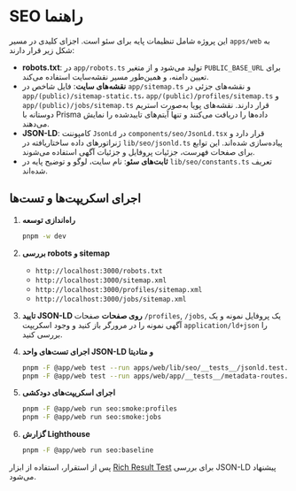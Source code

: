 # SEO راهنما

این پروژه شامل تنظیمات پایه برای سئو است. اجزای کلیدی در مسیر `apps/web` به شکل زیر قرار دارند:

- **robots.txt**: در `app/robots.ts` تولید می‌شود و از متغیر `PUBLIC_BASE_URL` برای تعیین دامنه، و همین‌طور مسیر نقشه‌سایت استفاده می‌کند.
- **نقشه‌های سایت**: فایل شاخص در `app/sitemap.ts` و نقشه‌های جزئی در `app/(public)/sitemap-static.ts`، `app/(public)/profiles/sitemap.ts` و `app/(public)/jobs/sitemap.ts` قرار دارند. نقشه‌های پویا به‌صورت استریم دوستانه با Prisma داده‌ها را دریافت می‌کنند و تنها آیتم‌های تایید‌شده را نمایش می‌دهند.
- **JSON-LD**: کامپوننت `JsonLd` در `components/seo/JsonLd.tsx` قرار دارد و ژنراتورهای داده ساختاریافته در `lib/seo/jsonld.ts` پیاده‌سازی شده‌اند. این توابع برای صفحات فهرست، جزئیات پروفایل و جزئیات آگهی استفاده می‌شوند.
- **ثابت‌های سئو**: نام سایت، لوگو و توضیح پایه در `lib/seo/constants.ts` تعریف شده‌اند.

## اجرای اسکریپت‌ها و تست‌ها

1. **راه‌اندازی توسعه**
   ```bash
   pnpm -w dev
   ```

2. **بررسی robots و sitemap**
   - `http://localhost:3000/robots.txt`
   - `http://localhost:3000/sitemap.xml`
   - `http://localhost:3000/profiles/sitemap.xml`
   - `http://localhost:3000/jobs/sitemap.xml`

3. **تایید JSON-LD روی صفحات**
   صفحات `/profiles`, `/jobs`, یک پروفایل نمونه و یک آگهی نمونه را در مرورگر باز کنید و وجود اسکریپت `application/ld+json` را بررسی کنید.

4. **اجرای تست‌های واحد JSON-LD و متادیتا**
   ```bash
   pnpm -F @app/web test --run apps/web/lib/seo/__tests__/jsonld.test.ts
   pnpm -F @app/web test --run apps/web/app/__tests__/metadata-routes.test.ts
   ```

5. **اجرای اسکریپت‌های دودکشی**
   ```bash
   pnpm -F @app/web run seo:smoke:profiles
   pnpm -F @app/web run seo:smoke:jobs
   ```

6. **گزارش Lighthouse**
   ```bash
   pnpm -F @app/web run seo:baseline
   ```

پس از استقرار، استفاده از ابزار [Rich Result Test](https://search.google.com/test/rich-results) برای بررسی JSON-LD پیشنهاد می‌شود.

